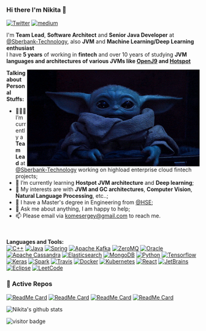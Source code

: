 ### Hi there I'm Nikita 👋

[![Twitter](https://img.shields.io/badge/-Twitter-222222?style=flat-square&logo=twitter&logoColor=white&link=https://twitter.com/DrEdwardHyde)](https://twitter.com/DrEdwardHyde) 
[![medium](https://aleen42.github.io/badges/src/medium.svg)](https://medium.com/@dredwardhyde)  

I'm **Team Lead**, **Software Architect** and **Senior Java Developer** at [@Sberbank-Technology](https://www.sberbank.ru), also **JVM** and **Machine Learning/Deep  Learning enthusiast**  
I have **5 years** of working in **fintech** and over 10 years of studying **JVM languages and architectures of various JVMs like [OpenJ9](https://github.com/eclipse/openj9) and [Hotspot](http://hg.openjdk.java.net/jdk-updates/)**

  <img align="right" alt="GIF" src="https://raw.githubusercontent.com/dredwardhyde/dredwardhyde/master/yoda.gif" width="450" />


**Talking about Personal Stuffs:**

- 👨🏽‍💻 I’m currently a **Team Lead** at [@Sberbank-Technology](https://www.sberbank.ru) working on highload enterprise cloud fintech projects;
- 🌱 I’m currently learning **Hostpot JVM architecture** and **Deep learning**; 
- 🤔 My interests are with **JVM and GC architectures**, **Computer Vision**, **Natural Language Processing**, etc..;
- 💼 I have a Master's degree in Engineering from [@HSE](https://www.hse.ru/en/);
- 💬 Ask me about anything, I am happy to help;
- 📫 Please email via komesergey@gmail.com to reach me.  
  
 <br />   
  
**Languages and Tools:**  
[![C++](https://img.shields.io/badge/-C/C%2B%2B-%2300599C?style=flat&logo=C%2B%2B&logoColor=ffffff)](https://github.com/dredwardhyde)
[![Java](https://img.shields.io/badge/Java-orange?style=flat&logo=java&logoColor=white&link=https://github.com/dredwardhyde)](https://github.com/dredwardhyde) 
[![Spring](https://img.shields.io/badge/Spring-6DB33F?style=flat&logo=spring&logoColor=white&link=https://github.com/dredwardhyde)](https://github.com/dredwardhyde) 
[![Apache Kafka](https://img.shields.io/badge/Apache%20Kafka-black?style=flat&logo=apache-kafka&link=https://github.com/dredwardhyde)](https://github.com/dredwardhyde) 
[![ZeroMQ](https://img.shields.io/badge/ZeroMQ-DF0000?style=flat&logo=zeromq&link=https://github.com/dredwardhyde)](https://github.com/dredwardhyde) 
[![Oracle](https://img.shields.io/badge/Oracle-red?style=flat&logo=oracle&link=https://github.com/dredwardhyde)](https://github.com/dredwardhyde) 
[![Apache Cassandra](https://img.shields.io/badge/Apache%20Cassandra-1287B1?style=flat&logo=apache-cassandra&logoColor=white&link=https://github.com/dredwardhyde)](https://github.com/dredwardhyde) 
[![Elasticsearch](https://img.shields.io/badge/Elasticsearch-005571?style=flat&logo=elasticsearch&logoColor=white&link=https://github.com/dredwardhyde)](https://github.com/dredwardhyde) 
[![MongoDB](https://img.shields.io/badge/MongoDB-47A248?style=flat&logo=MongoDB&logoColor=white&link=https://github.com/dredwardhyde)](https://github.com/dredwardhyde) 
[![Python](https://img.shields.io/badge/-Python-3776AB?style=flat&logo=python&logoColor=white&link=https://github.com/dredwardhyde)](https://github.com/dredwardhyde) 
[![Tensorflow](https://img.shields.io/badge/-Tensorflow-gray?style=flat&logo=tensorflow&link=https://github.com/dredwardhyde)](https://github.com/dredwardhyde) 
[![Keras](https://img.shields.io/badge/-Keras-red?style=flat&logo=keras&link=https://github.com/dredwardhyde)](https://github.com/dredwardhyde) 
[![Spark](https://img.shields.io/badge/-Apache%20Spark-E25A1C?style=flat&logo=apache-spark&logoColor=white&link=https://github.com/dredwardhyde)](https://github.com/dredwardhyde) 
[![Travis](https://img.shields.io/badge/-Travis-red?style=flat&logo=travis&link=https://github.com/dredwardhyde)](https://github.com/dredwardhyde) 
[![Docker](https://img.shields.io/badge/-Docker-2496ED?style=flat&logo=docker&logoColor=white&link=https://github.com/dredwardhyde)](https://github.com/dredwardhyde) 
[![Kubernetes](https://img.shields.io/badge/-Kubernetes-326CE5?style=flat&logo=kubernetes&logoColor=white&link=https://github.com/dredwardhyde)](https://github.com/dredwardhyde) 
[![React](https://img.shields.io/badge/-React-black?style=flat&logo=react&link=https://github.com/dredwardhyde)](https://github.com/dredwardhyde) 
[![JetBrains](https://img.shields.io/badge/-JetBrains-000000?style=flat&logo=JetBrains&link=https://github.com/dredwardhyde)](https://github.com/dredwardhyde) 
[![Eclipse](https://img.shields.io/badge/-Eclipse-2C2255?style=flat&logo=Eclipse&link=https://github.com/dredwardhyde)](https://github.com/dredwardhyde) 
[![LeetCode](https://img.shields.io/badge/-LeetCode-02569B?style=flat&logo=leetCode&link=https://github.com/dredwardhyde)](https://github.com/dredwardhyde) 


### 🚀 Active Repos
[![ReadMe Card](https://github-readme-stats.vercel.app/api/pin/?username=dredwardhyde&repo=jaffa-rpc-library)](https://github.com/dredwardhyde/jaffa-rpc-library)
[![ReadMe Card](https://github-readme-stats.vercel.app/api/pin/?username=dredwardhyde&repo=addressbook)](https://github.com/dredwardhyde/addressbook)
[![ReadMe Card](https://github-readme-stats.vercel.app/api/pin/?username=dredwardhyde&repo=VGG19-Image-Style-Transfer)](https://github.com/dredwardhyde/VGG19-Image-Style-Transfer)
[![ReadMe Card](https://github-readme-stats.vercel.app/api/pin/?username=dredwardhyde&repo=bert-examples)](https://github.com/dredwardhyde/bert-examples)

![Nikita's github stats](https://github-readme-stats.vercel.app/api?username=dredwardhyde&show_icons=true&hide_border=true)    

![visitor badge](https://visitor-badge.glitch.me/badge?page_id=dredwardhyde.visitor-badge)
